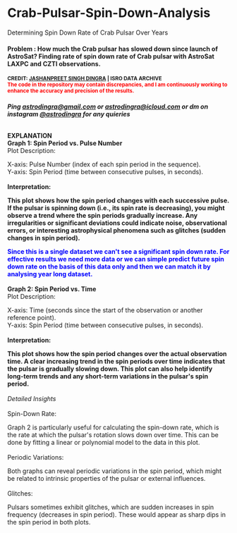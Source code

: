 # Crab-Pulsar-Spin-Down-Analysis
Determining Spin Down Rate of Crab Pulsar Over Years

#### Problem : How much the Crab pulsar has slowed down since launch of AstroSat? Finding rate of spin down rate of Crab pulsar with AstroSat LAXPC and CZTI observations.
<small><b>CREDIT: [JASHANPREET SINGH DINGRA](https://astrodingra.github.io) | ISRO DATA ARCHIVE</b></small> <br>
<small ><b style='color:red;'>The code in the repository may contain discrepancies, and I am continuously working to enhance the accuracy and precision of the results.</b></small><br>
###### <b>Ping astrodingra@gmail.com or astrodingra@icloud.com or dm on instagram [@astrodingra](https://wwww.instagram.com/astrodingra) for any quieries </b>
<b>EXPLANATION</b> <br>
<b>Graph 1: Spin Period vs. Pulse Number</b><br>
Plot Description:<br>

X-axis: Pulse Number (index of each spin period in the sequence).<br>
Y-axis: Spin Period (time between consecutive pulses, in seconds).<br><br>
<b>Interpretation:</b><br>

<b>This plot shows how the spin period changes with each successive pulse.
If the pulsar is spinning down (i.e., its spin rate is decreasing), you might observe a trend where the spin periods gradually increase.
Any irregularities or significant deviations could indicate noise, observational errors, or interesting astrophysical phenomena such as glitches (sudden changes in spin period).</b>

<b style="color:blue">Since this is a single dataset we can't see a significant spin down rate. For effective results we need more data or we can simple predict future spin down rate on the basis of this data only and then we can match it by analysing year long dataset.</b>
<br><br>
<b>Graph 2: Spin Period vs. Time</b><br>
Plot Description:<br>

X-axis: Time (seconds since the start of the observation or another reference point).<br>
Y-axis: Spin Period (time between consecutive pulses, in seconds).<br><br>
<b>Interpretation:</b><br>

<b>This plot shows how the spin period changes over the actual observation time.
A clear increasing trend in the spin periods over time indicates that the pulsar is gradually slowing down.
This plot can also help identify long-term trends and any short-term variations in the pulsar's spin period.</b><br><br>
<i>Detailed Insights</i><br><br>
Spin-Down Rate:<br>

Graph 2 is particularly useful for calculating the spin-down rate, which is the rate at which the pulsar's rotation slows down over time. This can be done by fitting a linear or polynomial model to the data in this plot.<br><br>
Periodic Variations:

Both graphs can reveal periodic variations in the spin period, which might be related to intrinsic properties of the pulsar or external influences.<br><br>
Glitches:

Pulsars sometimes exhibit glitches, which are sudden increases in spin frequency (decreases in spin period). These would appear as sharp dips in the spin period in both plots.
